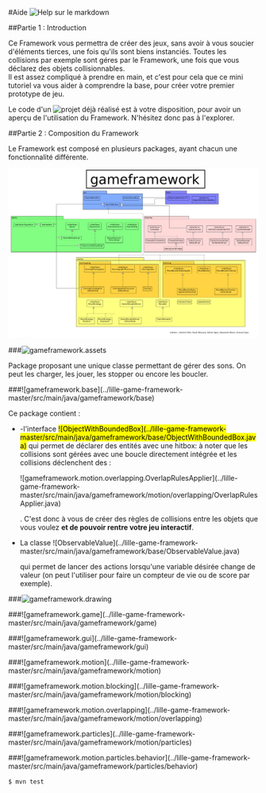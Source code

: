 #Aide
![Help sur le markdown](https://openclassrooms.com/courses/redigez-en-markdown)

##Partie 1 : Introduction

Ce Framework vous permettra de créer des jeux, sans avoir à vous soucier d'éléments tierces, une fois qu'ils sont biens instanciés. Toutes les collisions par exemple sont géres par le Framework, une fois que vous déclarez des objets collisionnables.
<br/>
Il est assez compliqué à prendre en main, et c'est pour cela que ce mini tutoriel va vous aider à comprendre la base, pour créer votre premier prototype de jeu.

Le code d'un ![projet déjà réalisé](https://github.com/arnaudcoj/l3s6_opendev_baladeva) est à votre disposition, pour avoir un aperçu de l'utilisation du Framework. N'hésitez donc pas à l'explorer.


##Partie 2 : Composition du Framework

Le Framework est composé en plusieurs packages, ayant chacun une fonctionnalité différente.


![Schéma du Framework](gameframework.png)

###![gameframework.assets](../lille-game-framework-master/src/main/java/gameframework/assets)

<p>
Package proposant une unique classe permettant de gérer des sons. On peut les charger, les jouer, les stopper ou encore les boucler.
</p>
###![gameframework.base](../lille-game-framework-master/src/main/java/gameframework/base)

<p>
Ce package contient : <ul><li>-l'interface <mark>![ObjectWithBoundedBox](../lille-game-framework-master/src/main/java/gameframework/base/ObjectWithBoundedBox.java)</mark>
 qui permet de déclarer des entités avec une hitbox: à noter que les collisions sont gérées avec une boucle directement intégrée et les collisions déclenchent des  :</p>![gameframework.motion.overlapping.OverlapRulesApplier](../lille-game-framework-master/src/main/java/gameframework/motion/overlapping/OverlapRulesApplier.java)<p>. C'est donc à vous de créer des règles de collisions entre les objets que vous voulez <strong>et de pouvoir rentre  votre jeu interactif</strong>.
</li>
<li>La classe </inkp>![ObservableValue](../lille-game-framework-master/src/main/java/gameframework/base/ObservableValue.java)<p> qui permet de lancer des actions lorsqu'une variable désirée change de valeur (on peut l'utiliser pour faire un compteur de vie ou de score par exemple).
</li>
</ul>
</p>

###![gameframework.drawing](../lille-game-framework-master/src/main/java/gameframework/drawing)

<p>

</p>
###![gameframework.game](../lille-game-framework-master/src/main/java/gameframework/game)

<p>

</p>
###![gameframework.gui](../lille-game-framework-master/src/main/java/gameframework/gui)

<p>

</p>
###![gameframework.motion](../lille-game-framework-master/src/main/java/gameframework/motion)

<p>

</p>
###![gameframework.motion.blocking](../lille-game-framework-master/src/main/java/gameframework/motion/blocking)

<p>

</p>
###![gameframework.motion.overlapping](../lille-game-framework-master/src/main/java/gameframework/motion/overlapping)

<p>

</p>
###![gameframework.particles](../lille-game-framework-master/src/main/java/gameframework/motion/particles)

<p>

</p>
###![gameframework.motion.particles.behavior](../lille-game-framework-master/src/main/java/gameframework/particles/behavior)

<p>

</p>







```bash
$ mvn test
```
